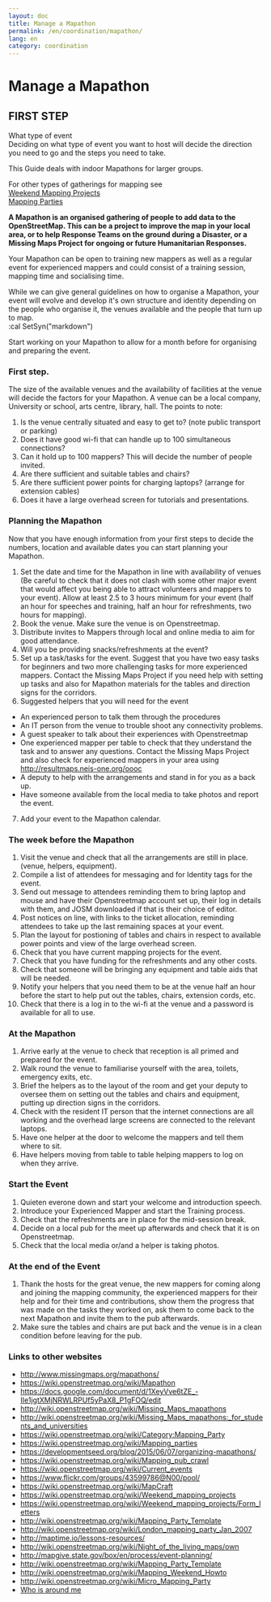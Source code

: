 ```yaml
---
layout: doc
title: Manage a Mapathon
permalink: /en/coordination/mapathon/
lang: en
category: coordination
---
```


# Manage a Mapathon

## FIRST STEP 

What type of event  
Deciding on what type of event you want to host will decide the direction you need to go and the steps you need to take.  

This Guide deals with indoor Mapathons for larger groups. 

For other types of gatherings for mapping see  
[Weekend Mapping Projects](https://wiki.openstreetmap.org/wiki/Weekend_mapping_projects)  
[Mapping Parties](https://wiki.openstreetmap.org/wiki/Mapping_parties)  

**A Mapathon is an organised gathering of people to add data to the OpenStreetMap. This can be a project to improve the map in your local area, or to help Response Teams on the ground during a Disaster, or a Missing Maps Project for ongoing or future Humanitarian Responses.**  

Your Mapathon can be open to training new mappers as well as a regular event for experienced mappers and could consist of a training session, mapping time and socialising time.  

While we can give general guidelines on how to organise a Mapathon, your event will evolve and develop it's own structure and identity depending on the people who organise it, the venues available and the people that turn up to map.  
:cal SetSyn("markdown")

Start working on your Mapathon to allow for a month before for organising and preparing the event.  

### First step.  

The size of the available venues and the availability of facilities at the venue will decide the factors for your Mapathon. A venue can be a local company, University or school, arts centre, library, hall. The points to note:  

1.  Is the venue centrally situated and easy to get to? (note public transport or parking)  
2.  Does it have good wi-fi that can handle up to 100 simultaneous connections?  
3.  Can it hold up to 100 mappers? This will decide the number of people invited.  
4.  Are there sufficient and suitable tables and chairs?  
5.  Are there sufficient power points for charging laptops? (arrange for extension cables)  
6.  Does it have a large overhead screen for tutorials and presentations.  

### Planning the Mapathon

Now that you have enough information from your first steps to decide the numbers, location and available dates you can start planning your Mapathon.  

1.  Set the date and time for the Mapathon in line with availability of venues (Be careful to check that it does not clash with some other major event that would affect you being able to attract volunteers and mappers to your event). Allow at least 2.5 to 3 hours minimum for your event (half an hour for speeches and training, half an hour for refreshments, two hours for mapping).  
2.  Book the venue. Make sure the venue is on Openstreetmap.  
3.  Distribute invites to Mappers through local and online media to aim for good attendance.  
4.  Will you be providing snacks/refreshments at the event?  
5.  Set up a task/tasks for the event. Suggest that you have two easy tasks for beginners and two more challenging tasks for more experienced mappers. Contact the Missing Maps Project if you need help with setting up tasks and also for Mapathon materials for the tables and direction signs for the corridors.  
6.  Suggested helpers that you will need for the event  
  *    An experienced person to talk them through the procedures  
  *    An IT person from the venue to trouble shoot any connectivity problems.  
  *    A guest speaker to talk about their experiences with Openstreetmap  
  *    One experienced mapper per table to check that they understand the task and to answer any questions. Contact the Missing Maps Project  and also check for experienced mappers in your area using <http://resultmaps.neis-one.org/oooc>  
  *    A deputy to help with the arrangements and stand in for you as a back up.  
  *    Have someone available from the local media to take photos and report the event.  
7.  Add your event to the Mapathon calendar.  

### The week before the Mapathon

1.  Visit the venue and check that all the arrangements are still in place. (venue, helpers, equipment).  
2.  Compile a list of attendees for messaging and for Identity tags for the event.  
3.  Send out message to attendees reminding them to bring laptop and mouse and have their Openstreetmap account set up, their log in details with them, and JOSM downloaded if that is their choice of editor.  
4.  Post notices on line, with links to the ticket allocation, reminding attendees to take up the last remaining spaces at your event.  
5.  Plan the layout for postioning of tables and chairs in respect to available power points and view of the large overhead screen.  
6.  Check that you have current mapping projects for the event.  
7.  Check that you have funding for the refreshments and any other costs.  
8.  Check that someone will be bringing any equipment and table aids that will be needed.  
9.  Notify your helpers that you need them to be at the venue half an hour before the start to help put out the tables, chairs, extension cords, etc.  
10.  Check that there is a log in to the wi-fi at the venue and a password is available for all to use.  

### At the Mapathon

1. Arrive early at the venue to check that reception is all primed and prepared for the event.  
2. Walk round the venue to familiarise yourself with the area, toilets, emergency exits, etc.  
3. Brief the helpers as to the layout of the room and get your deputy to oversee them on setting out the tables and chairs and equipment, putting up direction signs in the corridors.  
4. Check with the resident IT person that the internet connections are all working and the overhead large screens are connected to the relevant laptops.
5. Have one helper at the door to welcome the mappers and tell them where to sit.
6. Have helpers moving from table to table helping mappers to log on when they arrive.

### Start the Event

1. Quieten everone down and start your welcome and introduction speech.
2. Introduce your Experienced Mapper and start the Training process.
3. Check that the refreshments are in place for the mid-session break.
4. Decide on a local pub for the meet up afterwards and check that it is on Openstreetmap.
5. Check that the local media or/and a helper is taking photos.

### At the end of the Event

1. Thank the hosts for the great venue, the new mappers for coming along and joining the mapping community, the experienced mappers for their help and for their time and contributions, show them the progress that was made on the tasks they worked on, ask them to come back to the next Mapathon and invite them to the pub afterwards.
2. Make sure the tables and chairs are put back and the venue is in a clean condition before leaving for the pub.

### Links to other websites   

  * <http://www.missingmaps.org/mapathons/>  
  * <https://wiki.openstreetmap.org/wiki/Mapathon>  
  * <https://docs.google.com/document/d/1XeyVve6tZE_-IIe1jgtXMjNRWLRPUf5yPaX8_P1gFOQ/edit>  
  * <http://wiki.openstreetmap.org/wiki/Missing_Maps_mapathons>  
  * <http://wiki.openstreetmap.org/wiki/Missing_Maps_mapathons:_for_students_and_universities>  
  * <https://wiki.openstreetmap.org/wiki/Category:Mapping_Party>
  * <https://wiki.openstreetmap.org/wiki/Mapping_parties>  
  * <https://developmentseed.org/blog/2015/06/07/organizing-mapathons/>  
  * <https://wiki.openstreetmap.org/wiki/Mapping_pub_crawl>  
  * <https://wiki.openstreetmap.org/wiki/Current_events>  
  * <https://www.flickr.com/groups/43599786@N00/pool/>  
  * <https://wiki.openstreetmap.org/wiki/MapCraft>  
  * <https://wiki.openstreetmap.org/wiki/Weekend_mapping_projects>  
  * <https://wiki.openstreetmap.org/wiki/Weekend_mapping_projects/Form_letters>  
  * <http://wiki.openstreetmap.org/wiki/Mapping_Party_Template>  
  * <http://wiki.openstreetmap.org/wiki/London_mapping_party_Jan_2007>  
  * <http://maptime.io/lessons-resources/>  
  * <http://wiki.openstreetmap.org/wiki/Night_of_the_living_maps/own>  
  * <http://mapgive.state.gov/box/en/process/event-planning/>  
  * <http://wiki.openstreetmap.org/wiki/Mapping_Party_Template>  
  * <http://wiki.openstreetmap.org/wiki/Mapping_Weekend_Howto>  
  * <http://wiki.openstreetmap.org/wiki/Micro_Mapping_Party>  
  * [Who is around me ](http://resultmaps.neis-one.org/oooc)  

